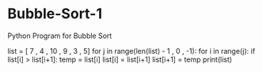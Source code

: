 # Bubble-Sort-1
Python Program for Bubble Sort


list = [ 7 , 4 , 10 , 9 , 3 , 5]
for j in range(len(list) - 1 , 0 , -1):
  for i in range(j):
    if list[i] > list[i+1]:
      temp = list[i]
      list[i] = list[i+1]
      list[i+1] = temp
print(list)
